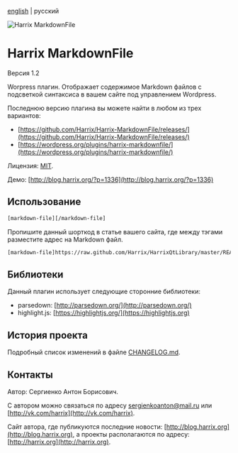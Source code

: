 [english](https://github.com/Harrix/Harrix-MarkdownFile/blob/master/README.md) | русский

![Harrix MarkdownFile](https://rawgithub.com/Harrix/Harrix-MarkdownFile/master/images_github/logo-harrix-markdownfile.svg)

Harrix MarkdownFile
===================

Версия 1.2

Worpress плагин. Отображает содержимое Markdown файлов с подсветкой синтаксиса в вашем сайте под управлением Wordpress.

Последнюю версию плагина вы можете найти в любом из трех вариантов:

 - [https://github.com/Harrix/Harrix-MarkdownFile/releases/](https://github.com/Harrix/Harrix-MarkdownFile/releases/)
 - [https://wordpress.org/plugins/harrix-markdownfile/](https://wordpress.org/plugins/harrix-markdownfile/)

Лицензия: [MIT](https://github.com/Harrix/Harrix-MarkdownFile/blob/master/LICENSE).

Демо: [http://blog.harrix.org/?p=1336](http://blog.harrix.org/?p=1336)

Использование
-------------

```html
[markdown-file][/markdown-file]
```

Пропишите данный шорткод в статье вашего сайта, где между тэгами разместите адрес на Markdown файл.

```html
[markdown-file]https://raw.github.com/Harrix/HarrixQtLibrary/master/README.md[/markdown-file]
```

Библиотеки
----------

Данный плагин использует следующие сторонние библиотеки:
 - parsedown: [http://parsedown.org/](http://parsedown.org/)
 - highlight.js: [https://highlightjs.org/](https://highlightjs.org)

История проекта
---------------

Подробный список изменений в файле [CHANGELOG.md](https://github.com/Harrix/Harrix-MarkdownFile/blob/master/CHANGELOG.md).

Контакты
--------

Автор: Сергиенко Антон Борисович.

С автором можно связаться по адресу [sergienkoanton@mail.ru](mailto:sergienkoanton@mail.ru) или  [http://vk.com/harrix](http://vk.com/harrix).

Сайт автора, где публикуются последние новости: [http://blog.harrix.org](http://blog.harrix.org), а проекты располагаются по адресу: [http://harrix.org](http://harrix.org).